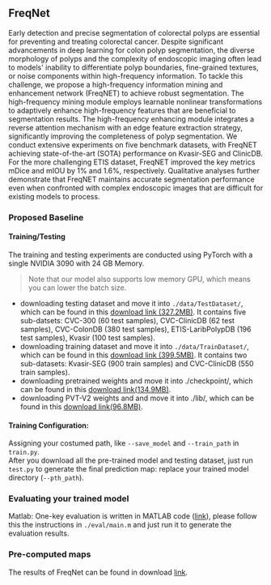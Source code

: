 ## FreqNet

Early detection and precise segmentation of colorectal polyps are essential for preventing and treating colorectal cancer. Despite significant advancements in deep learning for colon polyp segmentation, the diverse morphology of polyps and the complexity of endoscopic imaging often lead to models' inability to differentiate polyp boundaries, fine-grained textures, or noise components within high-frequency information. To tackle this challenge, we propose a high-frequency information mining and enhancement network (FreqNET) to achieve robust segmentation. The high-frequency mining module employs learnable nonlinear transformations to adaptively enhance high-frequency features that are beneficial to segmentation results. The high-frequency enhancing module integrates a reverse attention mechanism with an edge feature extraction strategy, significantly improving the completeness of polyp segmentation. We conduct extensive experiments on five benchmark datasets, with FreqNET achieving state-of-the-art (SOTA) performance on Kvasir-SEG and ClinicDB. For the more challenging ETIS dataset, FreqNET improved the key metrics mDice and mIOU by 1\% and 1.6\%, respectively. Qualitative analyses further demonstrate that FreqNET maintains accurate segmentation performance even when confronted with complex endoscopic images that are difficult for existing models to process.


### Proposed Baseline
#### Training/Testing
The training and testing experiments are conducted using PyTorch with a single NVIDIA 3090 with 24 GB Memory.<br>
>Note that our model also supports low memory GPU, which means you can lower the batch size.<br>
  * downloading testing dataset and move it into `./data/TestDataset/`, which can be found in this [download link (327.2MB)](https://drive.google.com/file/d/1Y2z7FD5p5y31vkZwQQomXFRB0HutHyao/view). It contains five sub-datsets: CVC-300 (60 test samples), CVC-ClinicDB (62 test samples), CVC-ColonDB (380 test samples), ETIS-LaribPolypDB (196 test samples), Kvasir (100 test samples).<br>
  * downloading training dataset and move it into `./data/TrainDataset/`, which can be found in this [download link (399.5MB)](https://drive.google.com/file/d/1YiGHLw4iTvKdvbT6MgwO9zcCv8zJ_Bnb/view). It contains two sub-datasets: Kvasir-SEG (900 train samples) and CVC-ClinicDB (550 train samples).
  * downloading pretrained weights and move it into ./checkpoint/, which can be found in this [download link(134.9MB)](https://pan.baidu.com/s/13Pv8xEGNAM3KxJgT-mLwZw?pwd=u5rd).<br>
  * downloading PVT-V2 weights and and move it into ./lib/, which can be found in this [download link(96.8MB)](https://pan.baidu.com/s/12CoPRhzwKOfnjfg6saEZ0w?pwd=7i9u).
#### Training Configuration:
Assigning your costumed path, like  `--save_model` and `--train_path` in `train.py`.<br>
After you download all the pre-trained model and testing dataset, just run `test.py` to generate the final prediction map: replace your trained model directory (`--pth_path`).
### Evaluating your trained model
Matlab: One-key evaluation is written in MATLAB code ([link](https://drive.google.com/file/d/1_h4_CjD5GKEf7B1MRuzye97H0MXf2GE9/view)), please follow this the instructions in `./eval/main.m` and just run it to generate the evaluation results.

### Pre-computed maps
The results of FreqNet can be found in download [link](https://pan.baidu.com/s/1NfemtSo1-MlleH7mGsq4Mw?pwd=haii).
